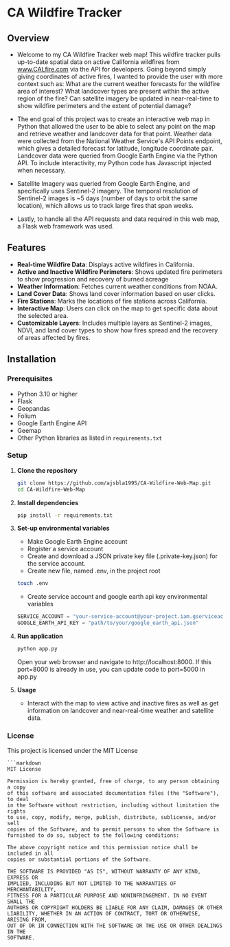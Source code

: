 # CA Wildfire Tracker

## Overview
- Welcome to my CA Wildfire Tracker web map! This wildfire tracker pulls up-to-date spatial data on active California wildfires from www.CALfire.com via the API for developers. Going beyond simply giving coordinates of active fires, I wanted to provide the user with more context such as: What are the current weather forecasts for the wildfire area of interest? What landcover types are present within the active region of the fire? Can satellite imagery be updated in near-real-time to show wildfire perimeters and the extent of potential damage? 

- The end goal of this project was to create an interactive web map in Python that allowed the user to be able to select any point on the map and retrieve weather and landcover data for that point. Weather data were collected from the National Weather Service's API Points endpoint, which gives a detailed forecast for latitude, longitude coordinate pair. Landcover data were queried from Google Earth Engine via the Python API. To include interactivity, my Python code has Javascript injected when necessary.

- Satellite Imagery was queried from Google Earth Engine, and specifically uses Sentinel-2 imagery. The temporal resolution of Sentinel-2 images is ~5 days (number of days to orbit the same location), which allows us to track large fires that span weeks. 

- Lastly, to handle all the API requests and data required in this web map, a Flask web framework was used. 

## Features

- **Real-time Wildfire Data**: Displays active wildfires in California. 
- **Active and Inactive Wildfire Perimeters**: Shows updated fire perimeters to show progression and recovery of burned acreage
- **Weather Information**: Fetches current weather conditions from NOAA.
- **Land Cover Data**: Shows land cover information based on user clicks.
- **Fire Stations**: Marks the locations of fire stations across California.
- **Interactive Map**: Users can click on the map to get specific data about the selected area.
- **Customizable Layers**: Includes multiple layers as Sentinel-2 images, NDVI, and land cover types to show how fires spread and the recovery of areas affected by fires.

## Installation

### Prerequisites

- Python 3.10 or higher
- Flask
- Geopandas
- Folium
- Google Earth Engine API
- Geemap
- Other Python libraries as listed in `requirements.txt`

### Setup

1. **Clone the repository**

   ```bash
   git clone https://github.com/ajsbla1995/CA-Wildfire-Web-Map.git
   cd CA-Wildfire-Web-Map

2. **Install dependencies**
   ```bash
   pip install -r requirements.txt
   ```

3. **Set-up environmental variables**
    - Make Google Earth Engine account
    - Register a service account 
    - Create and download a JSON private key file (.private-key.json) for the service account.
    - Create new file, named .env, in the project root
    

    ```bash
    touch .env
    ```

    - Create service account and google earth api key environmental variables 

    ```python
    SERVICE_ACCOUNT = "your-service-account@your-project.iam.gserviceaccount.com"
    GOOGLE_EARTH_API_KEY = "path/to/your/google_earth_api.json"
    ```

4. **Run application**
   ```bash
   python app.py
   ```

    Open your web browser and navigate to http://localhost:8000. If this port=8000 is already in use, you can update code to port=5000 in app.py

5. **Usage** 
    - Interact with the map to view active and inactive fires as well as get information on landcover and near-real-time weather and satellite data.

### License

This project is licensed under the MIT License

    ```markdown
    MIT License

    Permission is hereby granted, free of charge, to any person obtaining a copy
    of this software and associated documentation files (the "Software"), to deal
    in the Software without restriction, including without limitation the rights
    to use, copy, modify, merge, publish, distribute, sublicense, and/or sell
    copies of the Software, and to permit persons to whom the Software is
    furnished to do so, subject to the following conditions:

    The above copyright notice and this permission notice shall be included in all
    copies or substantial portions of the Software.

    THE SOFTWARE IS PROVIDED "AS IS", WITHOUT WARRANTY OF ANY KIND, EXPRESS OR
    IMPLIED, INCLUDING BUT NOT LIMITED TO THE WARRANTIES OF MERCHANTABILITY,
    FITNESS FOR A PARTICULAR PURPOSE AND NONINFRINGEMENT. IN NO EVENT SHALL THE
    AUTHORS OR COPYRIGHT HOLDERS BE LIABLE FOR ANY CLAIM, DAMAGES OR OTHER
    LIABILITY, WHETHER IN AN ACTION OF CONTRACT, TORT OR OTHERWISE, ARISING FROM,
    OUT OF OR IN CONNECTION WITH THE SOFTWARE OR THE USE OR OTHER DEALINGS IN THE
    SOFTWARE.
        



